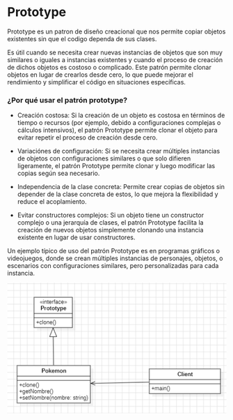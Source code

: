 # Prototype
   
Prototype es un patron de diseño creacional que nos permite copiar objetos existentes sin que el codigo dependa de sus clases.

Es útil cuando se necesita crear nuevas instancias de objetos que son muy similares o iguales a instancias existentes y cuando el proceso de creación de dichos objetos es costoso o complicado. Este patrón permite clonar objetos en lugar de crearlos desde cero, lo que puede mejorar el rendimiento y simplificar el código en situaciones específicas.

### ¿Por qué usar el patrón prototype?

- Creación costosa: Si la creación de un objeto es costosa en términos de tiempo o recursos (por ejemplo, debido a configuraciones complejas o cálculos intensivos), el patrón Prototype permite clonar el objeto para evitar repetir el proceso de creación desde cero.

- Variaciónes de configuración: Si se necesita crear múltiples instancias de objetos con configuraciones similares o que solo difieren ligeramente, el patrón Prototype permite clonar y luego modificar las copias según sea necesario.

- Independencia de la clase concreta: Permite crear copias de objetos sin depender de la clase concreta de estos, lo que mejora la flexibilidad y reduce el acoplamiento.

- Evitar constructores complejos: Si un objeto tiene un constructor complejo o una jerarquía de clases, el patrón Prototype facilita la creación de nuevos objetos simplemente clonando una instancia existente en lugar de usar constructores.

Un ejemplo típico de uso del patrón Prototype es en programas gráficos o videojuegos, donde se crean múltiples instancias de personajes, objetos, o escenarios con configuraciones similares, pero personalizadas para cada instancia.

![Diagrama de clases Factory method](../../assets/PrototypePattern.PNG)
